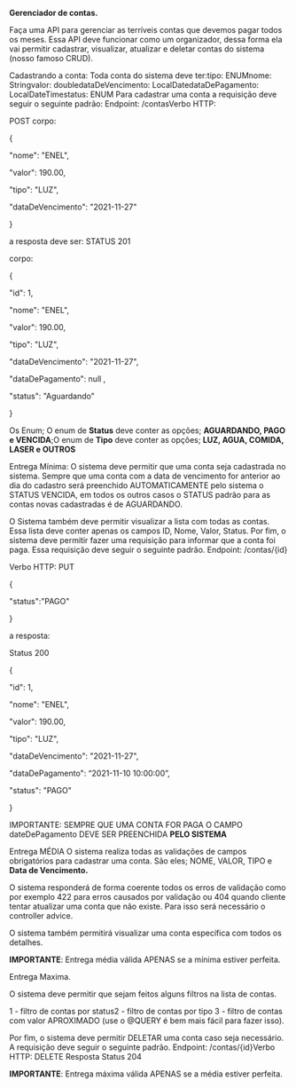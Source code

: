 **Gerenciador de contas.** 

Faça uma API para gerenciar as terríveis contas que devemos pagar todos os meses. Essa API deve funcionar como um organizador, dessa forma ela vai permitir cadastrar, visualizar, atualizar e deletar contas do sistema (nosso famoso CRUD).

Cadastrando a conta: Toda conta do sistema deve ter:tipo: ENUMnome: Stringvalor: doubledataDeVencimento: LocalDatedataDePagamento: LocalDateTimestatus: ENUM
Para cadastrar uma conta a requisição deve seguir o seguinte padrão: 
Endpoint: /contasVerbo HTTP: 

POST corpo:

{   

"nome": "ENEL",  

 "valor": 190.00,   

"tipo": "LUZ",  

 "dataDeVencimento": "2021-11-27"

} 

a resposta deve ser: STATUS 201

corpo:

{   

"id": 1,  

 "nome": "ENEL",  

 "valor": 190.00,   

"tipo": "LUZ",  

 "dataDeVencimento": "2021-11-27",   

"dataDePagamento": null  ,

 "status": "Aguardando"

}



 Os Enum;
O enum de **Status** deve conter as opções; **AGUARDANDO, PAGO e VENCIDA**;O enum de **Tipo** deve conter as opções; **LUZ, AGUA, COMIDA, LASER e OUTROS**

Entrega Mínima:
O sistema deve permitir que uma conta seja cadastrada no sistema. Sempre que uma conta com a data de vencimento for anterior ao dia do cadastro será preenchido AUTOMATICAMENTE pelo sistema o STATUS VENCIDA, em todos os outros casos o STATUS padrão para as contas novas cadastradas é de AGUARDANDO. 

O Sistema também deve permitir visualizar a lista com todas as contas. Essa lista deve conter apenas os campos ID, Nome, Valor, Status. Por fim, o sistema deve permitir fazer uma requisição para informar que a conta foi paga. Essa requisição deve seguir o seguinte padrão. 
Endpoint: /contas/{id}

Verbo HTTP: PUT

{   

"status":"PAGO"

}

a resposta: 

Status 200

{ 

  "id": 1,

   "nome": "ENEL",

   "valor": 190.00, 

  "tipo": "LUZ", 

  "dataDeVencimento": "2021-11-27",

   "dataDePagamento": “2021-11-10 10:00:00”,

   "status": "PAGO"

}

IMPORTANTE: SEMPRE QUE UMA CONTA FOR PAGA O CAMPO dateDePagamento DEVE SER PREENCHIDA **PELO SISTEMA** 

Entrega MÉDIA
O sistema realiza todas as validações de campos obrigatórios para cadastrar uma conta. São eles; NOME, VALOR, TIPO e **Data de Vencimento.**

O sistema responderá de forma coerente todos os erros de validação como por exemplo 422 para erros causados por validação ou 404 quando cliente tentar atualizar uma conta que não existe. Para isso será necessário o controller advice. 

O sistema também permitirá visualizar uma conta específica com todos os detalhes. 

**IMPORTANTE**: Entrega média válida APENAS se a mínima estiver perfeita.

Entrega Maxima.

O sistema deve permitir que sejam feitos alguns filtros na lista de contas. 

1 - filtro de contas por status2 - filtro de contas por tipo 3 - filtro de contas com valor APROXIMADO (use o @QUERY é bem mais fácil para fazer isso).

Por fim, o sistema deve permitir DELETAR uma conta caso seja necessário. A requisição deve seguir o seguinte padrão. 
Endpoint: /contas/{id}Verbo HTTP: DELETE
Resposta Status 204

**IMPORTANTE**: Entrega máxima válida APENAS se a média estiver perfeita.







